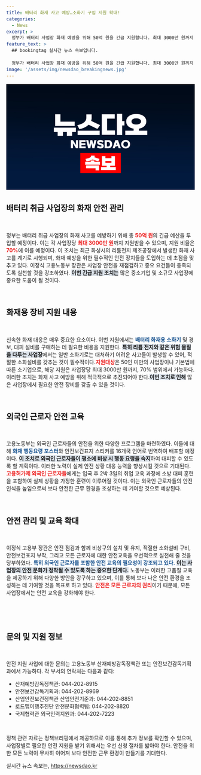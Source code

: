 ```yaml
---
title: 배터리 화재 사고 예방…소화기 구입 지원 확대!
categories:
  - News
excerpt: >
  정부가 배터리 사업장 화재 예방을 위해 50억 원을 긴급 지원합니다. 최대 3000만 원까지 지원하며, 외국인 근로자를 위한 다국어 안전 교육도 포함됩니다. 안전을 강화한 새로운 조치로 여러분의 기업을 지키세요!
feature_text: >
  ## bookingtag 실시간 뉴스 속보입니다.

  정부가 배터리 사업장 화재 예방을 위해 50억 원을 긴급 지원합니다. 최대 3000만 원까지 지원하며, 외국인 근로자를 위한 다국어 안전 교육도 포함됩니다. 안전을 강화한 새로운 조치로 여러분의 기업을 지키세요!
image: '/assets/img/newsdao_breakingnews.jpg'
---
```


<p><img src="/assets/img/newsdao_breakingnews.jpg" alt="bookingtag 속보" /></p>

<h2 data-ke-size="size26">배터리 취급 사업장의 화재 안전 관리</h2>

<p data-ke-size="size16">&nbsp;</p>

<p>정부는 배터리 취급 사업장의 화재 사고를 예방하기 위해 총 <b><span style="color: #ee2323;">50억 원</span></b>의 긴급 예산을 투입할 예정이다. 이는 각 사업장당 <b><span style="color: #ee2323;">최대 3000만 원</span></b>까지 지원받을 수 있으며, 지원 비율은 <b><span style="color: #ee2323;">70%</span></b>에 이를 예정이다. 이 조치는 최근 화성시의 리튬전지 제조공장에서 발생한 화재 사고를 계기로 시행되며, 화재 예방을 위한 필수적인 안전 장치들을 도입하는 데 초점을 맞추고 있다. 이정식 고용노동부 장관은 사업장 안전을 재점검하고 중요 요건들이 충족되도록 실천할 것을 강조하였다. <b><span style="background-color: #21538527;">이번 긴급 지원 조치는</span></b> 많은 중소기업 및 소규모 사업장에 중요한 도움이 될 것이다.</p>

<p data-ke-size="size16">&nbsp;</p>

<h2 data-ke-size="size26">화재용 장비 지원 내용</h2>

<p data-ke-size="size16">&nbsp;</p>

<p>신속한 화재 대응은 매우 중요한 요소이다. 이번 지원에서는 <b><span style="color: #1a5490;">배터리 화재용 소화기</span></b> 및 경보, 대피 설비를 구매하는 데 필요한 비용을 지원한다. <b><span style="background-color: #21538527;">특히 리튬 전지와 같은 위험 물질을 다루는 사업장</span></b>에서는 일반 소화기로는 대처하기 어려운 사고들이 발생할 수 있어, 적절한 소화설비를 갖추는 것이 필수적이다.<b><span style="color: #ee2323;">지원대상</span></b>은 50인 미만의 사업장이나 기본법에 따른 소기업으로, 해당 지원은 사업장당 최대 3000만 원까지, 70% 범위에서 가능하다. 이러한 조치는 화재 사고 예방을 위해 적극적으로 추진되어야 한다.<b><span style="background-color: #21538527;">이번 조치로 인해</span></b> 많은 사업장에서 필요한 안전 장비를 갖출 수 있을 것이다.</p>

<p data-ke-size="size16">&nbsp;</p>

<h2 data-ke-size="size26">외국인 근로자 안전 교육</h2>

<p data-ke-size="size16">&nbsp;</p>

<p>고용노동부는 외국인 근로자들의 안전을 위한 다양한 프로그램을 마련하였다. 이들에 대해 <b><span style="color: #1a5490;">화재 행동요령 포스터</span></b>와 안전보건표지 스티커를 16개국 언어로 번역하여 배포할 예정이다. <b><span style="background-color: #21538527;">이 조치로 외국인 근로자들이 평소에 비상 시 행동 요령을 숙지</span></b>하여 대피할 수 있도록 할 계획이다. 이러한 노력이 실제 안전 상황 대응 능력을 향상시킬 것으로 기대된다. <b><span style="color: #ee2323;">고용허가제 외국인 근로자들</span></b>에게는 입국 후 2박 3일의 취업 교육 과정에 소방 대피 훈련을 포함하여 실제 상황을 가정한 훈련이 이루어질 것이다. 이는 외국인 근로자들의 안전 인식을 높임으로써 보다 안전한 근무 환경을 조성하는 데 기여할 것으로 예상된다.</p>

<p data-ke-size="size16">&nbsp;</p>

<h2 data-ke-size="size26">안전 관리 및 교육 확대</h2>

<p data-ke-size="size16">&nbsp;</p>

<p>이정식 고용부 장관은 안전 점검과 함께 비상구의 설치 및 유지, 적절한 소화설비 구비, 안전보건표지 부착, 그리고 모든 근로자에 대한 안전교육을 우선적으로 실천해 줄 것을 당부하였다. <b><span style="color: #1a5490;">특히 외국인 근로자를 포함한 안전 교육의 필요성이 강조되고 있다.</span></b> <b><span style="background-color: #21538527;">이는 사업장의 안전 문화가 정착될 수 있도록 하는 중요한 단계다.</span></b> 노동부는 이러한 고품질 교육을 제공하기 위해 다양한 방안을 강구하고 있으며, 이를 통해 보다 나은 안전 환경을 조성하는 데 기여할 것을 목표로 하고 있다. <b><span style="color: #ee2323;">안전은 모든 근로자의 권리</span></b>이기 때문에, 모든 사업장에서는 안전 교육을 강화해야 한다.</p>

<p data-ke-size="size16">&nbsp;</p>

<p data-ke-size="size16">&nbsp;</p>

<h2 data-ke-size="size26">문의 및 지원 정보</h2>

<p data-ke-size="size16">&nbsp;</p>

<p>안전 지원 사업에 대한 문의는 고용노동부 산재예방감독정책관 또는 안전보건감독기획과에서 가능하다. 각 부서의 연락처는 다음과 같다:</p>

<ul>
    <li>산재예방감독정책관: 044-202-8915</li>
    <li>안전보건감독기획과: 044-202-8969</li>
    <li>산업안전보건정책관 산업안전기준과: 044-202-8851</li>
    <li>로드맵이행추진단 안전문화협력팀: 044-202-8820</li>
    <li>국제협력관 외국인력지원과: 044-202-7223</li>
</ul>

<p data-ke-size="size16">&nbsp;</p>

<p>정책 관련 자료는 정책브리핑에서 제공하므로 이를 통해 추가 정보를 확인할 수 있으며, 사업장별로 필요한 안전 지원을 받기 위해서는 우선 신청 절차를 밟아야 한다. 안전을 위한 모든 노력이 무사히 이어져 보다 안전한 근무 환경이 만들기를 기대한다.</p>
실시간 뉴스 속보는, <a href="https://newsdao.kr" rel="dofollow">https://newsdao.kr</a>


